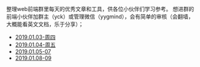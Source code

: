 整理web前端群里每天的优秀文章和工具，供各位小伙伴们学习参考。
想进群的前端小伙伴加群主（yck）或管理微信（yygmind），会有简单的审核（会翻墙，大概能看英文文档，乐于分享）；


* [2019.01.03-周四](https://github.com/hkdg/web-data-summary/blob/master/2019.01.03.md)
* [2019.01.04-周五](https://github.com/hkdg/web-data-summary/blob/master/2019.01.04.md)
* [2019.01.05-07](https://github.com/hkdg/web-data-summary/blob/master/2019.01.05-07.md)
* [2019.01.08-09](https://github.com/hkdg/web-data-summary/blob/master/2019.01.08-09.md)
